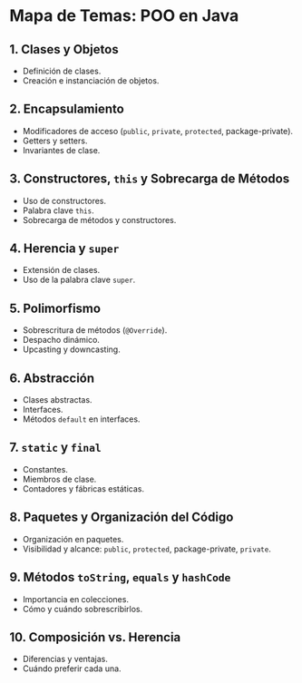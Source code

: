 # Mapa de Temas: POO en Java

## 1. Clases y Objetos
- Definición de clases.
- Creación e instanciación de objetos.


## 2. Encapsulamiento
- Modificadores de acceso (`public`, `private`, `protected`, package-private).
- Getters y setters.
- Invariantes de clase.

## 3. Constructores, `this` y Sobrecarga de Métodos
- Uso de constructores.
- Palabra clave `this`.
- Sobrecarga de métodos y constructores.

## 4. Herencia y `super`
- Extensión de clases.
- Uso de la palabra clave `super`.

## 5. Polimorfismo
- Sobrescritura de métodos (`@Override`).
- Despacho dinámico.
- Upcasting y downcasting.

## 6. Abstracción
- Clases abstractas.
- Interfaces.
- Métodos `default` en interfaces.

## 7. `static` y `final`
- Constantes.
- Miembros de clase.
- Contadores y fábricas estáticas.

## 8. Paquetes y Organización del Código
- Organización en paquetes.
- Visibilidad y alcance: `public`, `protected`, package-private, `private`.

## 9. Métodos `toString`, `equals` y `hashCode`
- Importancia en colecciones.
- Cómo y cuándo sobrescribirlos.

## 10. Composición vs. Herencia
- Diferencias y ventajas.
- Cuándo preferir cada una.